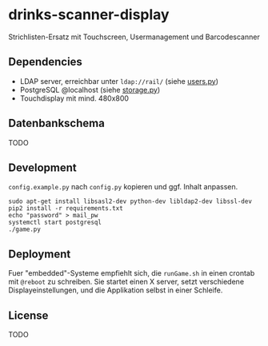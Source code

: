 # drinks-scanner-display
Strichlisten-Ersatz mit Touchscreen, Usermanagement und Barcodescanner

## Dependencies
- LDAP server, erreichbar unter `ldap://rail/` (siehe [users.py](users/users.py))
- PostgreSQL @localhost (siehe [storage.py](database/storage.py))
- Touchdisplay mit mind. 480x800

## Datenbankschema
TODO

## Development

`config.example.py` nach `config.py` kopieren und ggf. Inhalt anpassen.

    sudo apt-get install libsasl2-dev python-dev libldap2-dev libssl-dev
    pip2 install -r requirements.txt
    echo "password" > mail_pw
    systemctl start postgresql
    ./game.py

## Deployment
Fuer "embedded"-Systeme empfiehlt sich, die `runGame.sh` in einen crontab mit `@reboot` zu schreiben.
Sie startet einen X server, setzt verschiedene Displayeinstellungen, und die Applikation selbst in einer Schleife.

## License
TODO
